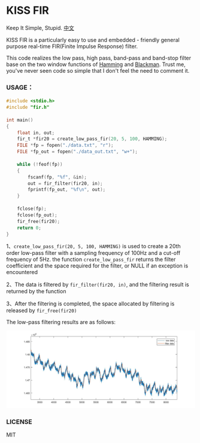 # KISS FIR

Keep It Simple, Stupid. [中文](./readme-zh.md)

KISS FIR is a particularly easy to use and embedded - friendly general purpose real-time FIR(Finite Impulse Response) filter.

This code realizes the low pass, high pass, band-pass and band-stop filter base on the two window functions of <u>Hamming</u> and <u>Blackman</u>. Trust me, you've never seen code so simple that I don't feel the need to comment it.

### USAGE：

```c
#include <stdio.h>
#include "fir.h"

int main()
{
    float in, out;
    fir_t *fir20 = create_low_pass_fir(20, 5, 100, HAMMING);
    FILE *fp = fopen("./data.txt", "r");
    FILE *fp_out = fopen("./data_out.txt", "w+");

    while (!feof(fp))
    {
        fscanf(fp, "%f", &in);
        out = fir_filter(fir20, in);
        fprintf(fp_out, "%f\n", out);
    }

    fclose(fp);
    fclose(fp_out);
    fir_free(fir20);
    return 0;
}
```

1、`create_low_pass_fir(20, 5, 100, HAMMING)` is  used to create a 20th order low-pass filter with a sampling frequency of 100Hz and a cut-off frequency of 5Hz. the function `create_low_pass_fir` returns the filter coefficient and the space required for the filter, or NULL if an exception is encountered

2、The data is filtered by `fir_filter(fir20, in)`, and the filtering result is returned by the function

3、After the filtering is completed, the space allocated by filtering is released by `fir_free(fir20)`

The low-pass filtering results are as follows:

![lowpass](.\lowpass.jpg)



### LICENSE

MIT

